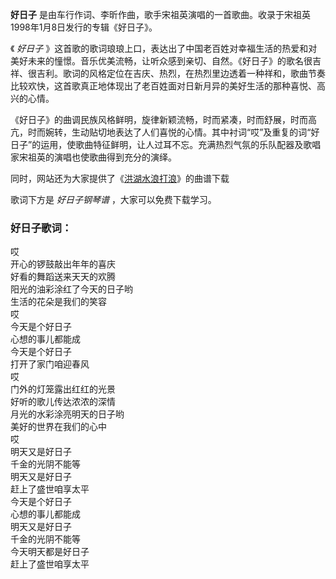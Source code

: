 

**好日子** 是由车行作词、李昕作曲，歌手宋祖英演唱的一首歌曲。收录于宋祖英1998年1月8日发行的专辑《好日子》。

《 _好日子_
》这首歌的歌词琅琅上口，表达出了中国老百姓对幸福生活的热爱和对美好未来的憧憬。音乐优美流畅，让听众感到亲切、自然。《好日子》的歌名很吉祥、很吉利。歌词的风格定位在吉庆、热烈，在热烈里边透着一种祥和，歌曲节奏比较欢快，这首歌真正地体现出了老百姓面对日新月异的美好生活的那种喜悦、高兴的心情。

《好日子》的曲调民族风格鲜明，旋律新颖流畅，时而紧凑，时而舒展，时而高亢，时而婉转，生动贴切地表达了人们喜悦的心情。其中衬词“哎”及重复的词“好日子”的运用，使歌曲特征鲜明，让人过耳不忘。充满热烈气氛的乐队配器及歌唱家宋祖英的演唱也使歌曲得到充分的演绎。

同时，网站还为大家提供了《[洪湖水浪打浪](Music-5782-洪湖水浪打浪-宋祖英.html "洪湖水浪打浪")》的曲谱下载

歌词下方是 _好日子钢琴谱_ ，大家可以免费下载学习。

### 好日子歌词：

哎  
开心的锣鼓敲出年年的喜庆  
好看的舞蹈送来天天的欢腾  
阳光的油彩涂红了今天的日子哟  
生活的花朵是我们的笑容  
哎  
今天是个好日子  
心想的事儿都能成  
今天是个好日子  
打开了家门咱迎春风  
哎  
门外的灯笼露出红红的光景  
好听的歌儿传达浓浓的深情  
月光的水彩涂亮明天的日子哟  
美好的世界在我们的心中  
哎  
明天又是好日子  
千金的光阴不能等  
明天又是好日子  
赶上了盛世咱享太平  
今天是个好日子  
心想的事儿都能成  
明天又是好日子  
千金的光阴不能等  
今天明天都是好日子  
赶上了盛世咱享太平

